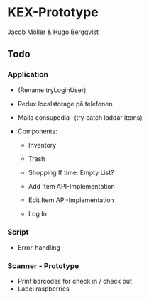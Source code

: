 # KEX-Prototype

Jacob Möller & Hugo Bergqvist


## Todo


### Application

- (Rename tryLoginUser)
- Redux localstorage på telefonen
- Maila consupedia
-(try catch laddar items)


- Components:
	- Inventory

	- Trash

	- Shopping
			If time: Empty List?

	- Add Item
			API-Implementation

	- Edit Item
			API-Implementation

	- Log In

### Script
- Error-handling

### Scanner - Prototype
- Print barcodes for check in / check out
- Label raspberries
